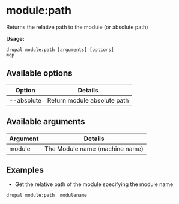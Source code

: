 # module:path
Returns the relative path to the module (or absolute path)

**Usage:**
```
drupal module:path [arguments] [options]
mop
```

## Available options
Option | Details
-------|-------------
--absolute | Return module absolute path

## Available arguments
Argument | Details
---------|-------------
module | The Module name (machine name)

## Examples
* Get the relative path of the module specifying the module name
```
drupal module:path  modulename
```

